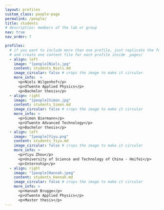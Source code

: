 ```yaml
---
layout: profiles
custom_class: people-page
permalink: /people/
title: students
# description: members of the lab or group
nav: true
nav_order: 7

profiles:
  # if you want to include more than one profile, just replicate the following block
  # and create one content file for each profile inside _pages/
  - align: left
    image: "[people]Niels.jpg"
    content: students_Niels.md
    image_circular: false # crops the image to make it circular
    more_info:  >
      <p>Niels Wilgenhof</p>
      <p>UTwente Applied Physics</p>
      <p>Bachelor thesis</p>
  - align: right
    image: "[people]Simon.jpg"
    content: students_Simon.md
    image_circular: false # crops the image to make it circular
    more_info: >
      <p>Simon Biermann</p>
      <p>UTwente Advanced Technology</p>
      <p>Bachelor thesis</p>
  - align: left
    image: "[people]Yiyu.png"
    content: students_Yiyu.md
    image_circular: false # crops the image to make it circular
    more_info: >
      <p>Yiyu Zhou</p>
      <p>University of Science and Technology of China - Heifei</p>
      <p>Internship</p>
  - align: right
    image: "[people]Hannah.jpeg"
    content: students_Hannah.md
    image_circular: false # crops the image to make it circular
    more_info: >
      <p>Hannah Brugge</p>
      <p>UTwente Applied Physics</p>
      <p>Master thesis</p>
---
```

